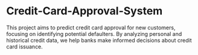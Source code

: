 # Credit-Card-Approval-System
This project aims to predict credit card approval for new customers, focusing on identifying potential defaulters. By analyzing personal and historical credit data, we help banks make informed decisions about credit card issuance.
